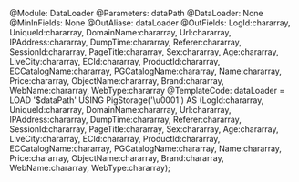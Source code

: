 @Module: DataLoader
@Parameters: dataPath
@DataLoader: None
@MinInFields: None
@OutAliase: dataLoader
@OutFields: LogId:chararray, UniqueId:chararray, DomainName:chararray, Url:chararray, IPAddress:chararray, DumpTime:chararray, Referer:chararray, SessionId:chararray, PageTitle:chararray, Sex:chararray, Age:chararray, LiveCity:chararray, ECId:chararray, ProductId:chararray, ECCatalogName:chararray, PGCatalogName:chararray, Name:chararray, Price:chararray, ObjectName:chararray, Brand:chararray, WebName:chararray, WebType:chararray
@TemplateCode: dataLoader = LOAD '$dataPath' USING PigStorage('\u0001') AS (LogId:chararray, UniqueId:chararray, DomainName:chararray, Url:chararray, IPAddress:chararray, DumpTime:chararray, Referer:chararray, SessionId:chararray, PageTitle:chararray, Sex:chararray, Age:chararray, LiveCity:chararray, ECId:chararray, ProductId:chararray, ECCatalogName:chararray, PGCatalogName:chararray, Name:chararray, Price:chararray, ObjectName:chararray, Brand:chararray, WebName:chararray, WebType:chararray);
